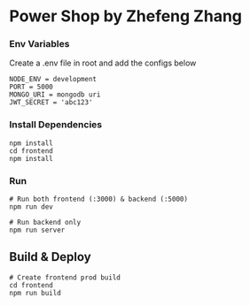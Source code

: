 # Power Shop by Zhefeng Zhang

### Env Variables

Create a .env file in root and add the configs below

```
NODE_ENV = development
PORT = 5000
MONGO_URI = mongodb uri
JWT_SECRET = 'abc123'
```

### Install Dependencies

```
npm install
cd frontend
npm install
```

### Run

```
# Run both frontend (:3000) & backend (:5000)
npm run dev

# Run backend only
npm run server
```

## Build & Deploy

```
# Create frontend prod build
cd frontend
npm run build
```
